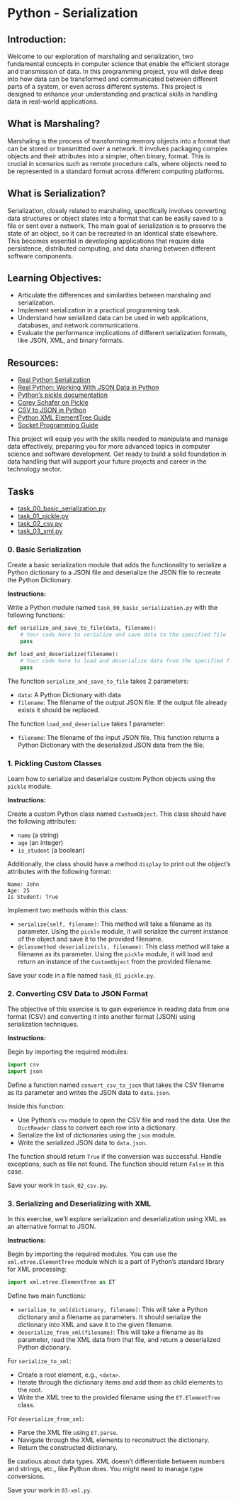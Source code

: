 # Python - Serialization

## Introduction:

Welcome to our exploration of marshaling and serialization, two fundamental concepts in computer science that enable the efficient storage and transmission of data. In this programming project, you will delve deep into how data can be transformed and communicated between different parts of a system, or even across different systems. This project is designed to enhance your understanding and practical skills in handling data in real-world applications.

## What is Marshaling?

Marshaling is the process of transforming memory objects into a format that can be stored or transmitted over a network. It involves packaging complex objects and their attributes into a simpler, often binary, format. This is crucial in scenarios such as remote procedure calls, where objects need to be represented in a standard format across different computing platforms.

## What is Serialization?

Serialization, closely related to marshaling, specifically involves converting data structures or object states into a format that can be easily saved to a file or sent over a network. The main goal of serialization is to preserve the state of an object, so it can be recreated in an identical state elsewhere. This becomes essential in developing applications that require data persistence, distributed computing, and data sharing between different software components.

## Learning Objectives:

- Articulate the differences and similarities between marshaling and serialization.
- Implement serialization in a practical programming task.
- Understand how serialized data can be used in web applications, databases, and network communications.
- Evaluate the performance implications of different serialization formats, like JSON, XML, and binary formats.

## Resources:

- [Real Python Serialization](https://realpython.com/python-serialization/)
- [Real Python: Working With JSON Data in Python](https://realpython.com/python-json/)
- [Python’s pickle documentation](https://docs.python.org/3/library/pickle.html)
- [Corey Schafer on Pickle](https://www.youtube.com/watch?v=2twZMLsATqg)
- [CSV to JSON in Python](https://realpython.com/python-csv/)
- [Python XML ElementTree Guide](https://docs.python.org/3/library/xml.etree.elementtree.html)
- [Socket Programming Guide](https://realpython.com/python-sockets/)

This project will equip you with the skills needed to manipulate and manage data effectively, preparing you for more advanced topics in computer science and software development. Get ready to build a solid foundation in data handling that will support your future projects and career in the technology sector.

## Tasks

- [task_00_basic_serialization.py](./task_00_basic_serialization.py)
- [task_01_pickle.py](./task_01_pickle.py)
- [task_02_csv.py](./task_02_csv.py)
- [task_03_xml.py](./task_03_xml.py)

### 0. Basic Serialization

Create a basic serialization module that adds the functionality to serialize a Python dictionary to a JSON file and deserialize the JSON file to recreate the Python Dictionary.

**Instructions:**

Write a Python module named `task_00_basic_serialization.py` with the following functions:

```python
def serialize_and_save_to_file(data, filename):
    # Your code here to serialize and save data to the specified file
    pass

def load_and_deserialize(filename):
    # Your code here to load and deserialize data from the specified file
    pass
```

The function `serialize_and_save_to_file` takes 2 parameters:
- `data`: A Python Dictionary with data
- `filename`: The filename of the output JSON file. If the output file already exists it should be replaced.

The function `load_and_deserialize` takes 1 parameter:
- `filename`: The filename of the input JSON file. This function returns a Python Dictionary with the deserialized JSON data from the file.

### 1. Pickling Custom Classes

Learn how to serialize and deserialize custom Python objects using the `pickle` module.

**Instructions:**

Create a custom Python class named `CustomObject`. This class should have the following attributes:
- `name` (a string)
- `age` (an integer)
- `is_student` (a boolean)

Additionally, the class should have a method `display` to print out the object’s attributes with the following format:

```
Name: John
Age: 25
Is Student: True
```

Implement two methods within this class:
- `serialize(self, filename)`: This method will take a filename as its parameter. Using the `pickle` module, it will serialize the current instance of the object and save it to the provided filename.
- `@classmethod deserialize(cls, filename)`: This class method will take a filename as its parameter. Using the `pickle` module, it will load and return an instance of the `CustomObject` from the provided filename.

Save your code in a file named `task_01_pickle.py`.

### 2. Converting CSV Data to JSON Format

The objective of this exercise is to gain experience in reading data from one format (CSV) and converting it into another format (JSON) using serialization techniques.

**Instructions:**

Begin by importing the required modules:
```python
import csv
import json
```

Define a function named `convert_csv_to_json` that takes the CSV filename as its parameter and writes the JSON data to `data.json`.

Inside this function:
- Use Python’s `csv` module to open the CSV file and read the data. Use the `DictReader` class to convert each row into a dictionary.
- Serialize the list of dictionaries using the `json` module.
- Write the serialized JSON data to `data.json`.

The function should return `True` if the conversion was successful. Handle exceptions, such as file not found. The function should return `False` in this case.

Save your work in `task_02_csv.py`.

### 3. Serializing and Deserializing with XML

In this exercise, we’ll explore serialization and deserialization using XML as an alternative format to JSON.

**Instructions:**

Begin by importing the required modules. You can use the `xml.etree.ElementTree` module which is a part of Python’s standard library for XML processing:
```python
import xml.etree.ElementTree as ET
```

Define two main functions:
- `serialize_to_xml(dictionary, filename)`: This will take a Python dictionary and a filename as parameters. It should serialize the dictionary into XML and save it to the given filename.
- `deserialize_from_xml(filename)`: This will take a filename as its parameter, read the XML data from that file, and return a deserialized Python dictionary.

For `serialize_to_xml`:
- Create a root element, e.g., `<data>`.
- Iterate through the dictionary items and add them as child elements to the root.
- Write the XML tree to the provided filename using the `ET.ElementTree` class.

For `deserialize_from_xml`:
- Parse the XML file using `ET.parse`.
- Navigate through the XML elements to reconstruct the dictionary.
- Return the constructed dictionary.

Be cautious about data types. XML doesn’t differentiate between numbers and strings, etc., like Python does. You might need to manage type conversions.

Save your work in `03-xml.py`.
